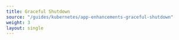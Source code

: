 ```yaml
--- 
title: Graceful Shutdown 
source: "/guides/kubernetes/app-enhancements-graceful-shutdown" 
weight: 3 
layout: single 
--- 
```


